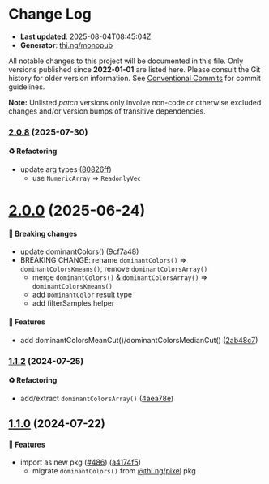 # Change Log

- **Last updated**: 2025-08-04T08:45:04Z
- **Generator**: [thi.ng/monopub](https://thi.ng/monopub)

All notable changes to this project will be documented in this file.
Only versions published since **2022-01-01** are listed here.
Please consult the Git history for older version information.
See [Conventional Commits](https://conventionalcommits.org/) for commit guidelines.

**Note:** Unlisted _patch_ versions only involve non-code or otherwise excluded changes
and/or version bumps of transitive dependencies.

### [2.0.8](https://github.com/thi-ng/umbrella/tree/@thi.ng/pixel-dominant-colors@2.0.8) (2025-07-30)

#### ♻️ Refactoring

- update arg types ([80826ff](https://github.com/thi-ng/umbrella/commit/80826ff))
  - use `NumericArray` => `ReadonlyVec`

# [2.0.0](https://github.com/thi-ng/umbrella/tree/@thi.ng/pixel-dominant-colors@2.0.0) (2025-06-24)

#### 🛑 Breaking changes

- update dominantColors() ([9cf7a48](https://github.com/thi-ng/umbrella/commit/9cf7a48))
- BREAKING CHANGE: rename `dominantColors()` => `dominantColorsKmeans()`, remove `dominantColorsArray()`
  - merge `dominantColors()` & `dominantColorsArray()` => `dominantColorsKmeans()`
  - add `DominantColor` result type
  - add filterSamples helper

#### 🚀 Features

- add dominantColorsMeanCut()/dominantColorsMedianCut() ([2ab48c7](https://github.com/thi-ng/umbrella/commit/2ab48c7))

### [1.1.2](https://github.com/thi-ng/umbrella/tree/@thi.ng/pixel-dominant-colors@1.1.2) (2024-07-25)

#### ♻️ Refactoring

- add/extract `dominantColorsArray()` ([4aea78e](https://github.com/thi-ng/umbrella/commit/4aea78e))

## [1.1.0](https://github.com/thi-ng/umbrella/tree/@thi.ng/pixel-dominant-colors@1.1.0) (2024-07-22)

#### 🚀 Features

- import as new pkg ([#486](https://github.com/thi-ng/umbrella/issues/486)) ([a4174f5](https://github.com/thi-ng/umbrella/commit/a4174f5))
  - migrate `dominantColors()` from [@thi.ng/pixel](https://github.com/thi-ng/umbrella/tree/main/packages/pixel) pkg
